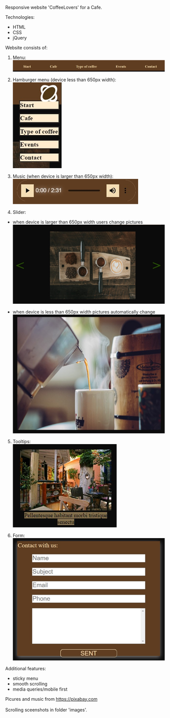 Responsive website 'CoffeeLovers' for a Cafe.

Technologies:

- HTML
- CSS
- jQuery

Website consists of:

1. Menu:
   ![ScreenShot](/images/screenshots/menu.jpg)

2. Hamburger menu (device less than 650px width):<br>
   ![ScreenShot](/images/screenshots/menu-v2-2.jpg)

3. Music (when device is larger than 650px width):<br>
   ![ScreenShot](/images/screenshots/music.jpg)

4. Slider:

- when device is larger than 650px width users change pictures
  ![ScreenShot](/images/screenshots/slider.jpg)

- when device is less than 650px width pictures automatically change
  ![ScreenShot](/images/screenshots/slider-v2.jpg)

5.  Tooltips:<br>
    ![ScreenShot](/images/screenshots/tooltip.jpg)

6.  Form:<br>
    ![ScreenShot](/images/screenshots/form.jpg)

Additional features:

- sticky menu
- smooth scrolling
- media queries/mobile first

Picures and music from https://pixabay.com
<br><br>
Scrolling sceenshots in folder 'images'.
